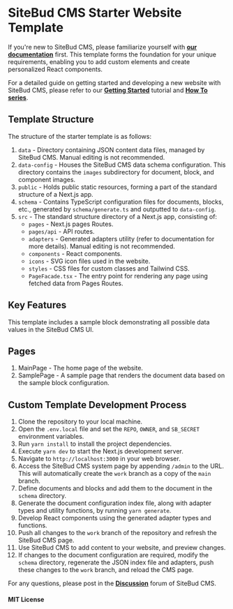 # SiteBud CMS Starter Website Template

If you're new to SiteBud CMS, please familiarize yourself with **[our documentation](https://sitebudcms.com/documentation)** first. This template forms the foundation for your unique requirements, enabling you to add custom elements and create personalized React components.

For a detailed guide on getting started and developing a new website with SiteBud CMS, please refer to our **[Getting Started](https://sitebudcms.com/documentation/getting-started)** tutorial and **[How To series](https://sitebudcms.com/documentation/how-to)**.

## Template Structure

The structure of the starter template is as follows:

1. `data` - Directory containing JSON content data files, managed by SiteBud CMS. Manual editing is not recommended.
2. `data-config` - Houses the SiteBud CMS data schema configuration. This directory contains the `images` subdirectory for document, block, and component images.
3. `public` - Holds public static resources, forming a part of the standard structure of a Next.js app.
4. `schema` - Contains TypeScript configuration files for documents, blocks, etc., generated by `schema/generate.ts` and outputted to `data-config`.
5. `src` - The standard structure directory of a Next.js app, consisting of:
    - `pages` - Next.js pages Routes.
    - `pages/api` - API routes.
    - `adapters` - Generated adapters utility (refer to documentation for more details). Manual editing is not recommended.
    - `components` - React components.
    - `icons` - SVG icon files used in the website.
    - `styles` - CSS files for custom classes and Tailwind CSS.
    - `PageFacade.tsx` - The entry point for rendering any page using fetched data from Pages Routes.

## Key Features

This template includes a sample block demonstrating all possible data values in the SiteBud CMS UI.

## Pages

1. MainPage - The home page of the website.
2. SamplePage - A sample page that renders the document data based on the sample block configuration.

## Custom Template Development Process

1. Clone the repository to your local machine.
2. Open the `.env.local` file and set the `REPO`, `OWNER`, and `SB_SECRET` environment variables.
3. Run `yarn install` to install the project dependencies.
4. Execute `yarn dev` to start the Next.js development server.
5. Navigate to `http://localhost:3000` in your web browser.
6. Access the SiteBud CMS system page by appending `/admin` to the URL. This will automatically create the `work` branch as a copy of the `main` branch.
7. Define documents and blocks and add them to the document in the `schema` directory.
8. Generate the document configuration index file, along with adapter types and utility functions, by running `yarn generate`.
9. Develop React components using the generated adapter types and functions.
10. Push all changes to the `work` branch of the repository and refresh the SiteBud CMS page.
11. Use SiteBud CMS to add content to your website, and preview changes.
12. If changes to the document configuration are required, modify the `schema` directory, regenerate the JSON index file and adapters, push these changes to the `work` branch, and reload the CMS page.

For any questions, please post in the **[Discussion](https://github.com/sitebud/sitebud/discussions)** forum of SiteBud CMS.

#### MIT License